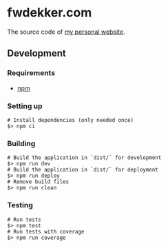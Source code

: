 # fwdekker.com
The source code of [my personal website](https://fwdekker.com/).

## Development
### Requirements
* [npm](https://www.npmjs.com/)

### Setting up
```shell script
# Install dependencies (only needed once)
$> npm ci
```

### Building
```shell script
# Build the application in `dist/` for development
$> npm run dev
# Build the application in `dist/` for deployment
$> npm run deploy
# Remove build files
$> npm run clean
```

### Testing
```shell script
# Run tests
$> npm test
# Run tests with coverage
$> npm run coverage
```

